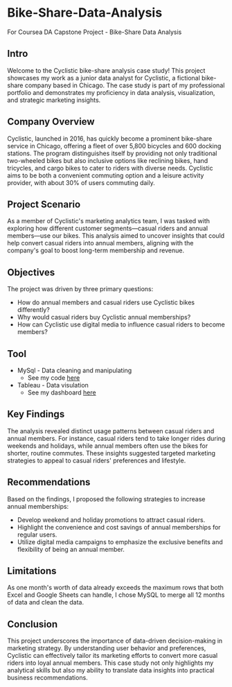 # Bike-Share-Data-Analysis
For Coursea DA Capstone Project - Bike-Share Data Analysis

## Intro
Welcome to the Cyclistic bike-share analysis case study! This project showcases my work as a junior data analyst for Cyclistic, a fictional bike-share company based in Chicago. The case study is part of my professional portfolio and demonstrates my proficiency in data analysis, visualization, and strategic marketing insights.

## Company Overview
Cyclistic, launched in 2016, has quickly become a prominent bike-share service in Chicago, offering a fleet of over 5,800 bicycles and 600 docking stations. The program distinguishes itself by providing not only traditional two-wheeled bikes but also inclusive options like reclining bikes, hand tricycles, and cargo bikes to cater to riders with diverse needs. Cyclistic aims to be both a convenient commuting option and a leisure activity provider, with about 30% of users commuting daily.

## Project Scenario
As a member of Cyclistic's marketing analytics team, I was tasked with exploring how different customer segments—casual riders and annual members—use our bikes. This analysis aimed to uncover insights that could help convert casual riders into annual members, aligning with the company's goal to boost long-term membership and revenue.

## Objectives
The project was driven by three primary questions:
- How do annual members and casual riders use Cyclistic bikes differently?
- Why would casual riders buy Cyclistic annual memberships?
- How can Cyclistic use digital media to influence casual riders to become members?

## Tool
- MySql - Data cleaning and manipulating
  - See my code [here]()
- Tableau - Data visulation
  - See my dashboard [here](https://public.tableau.com/views/CourseaBikeCase/FinalDashboard?:language=en-US&publish=yes&:sid=&:display_count=n&:origin=viz_share_link)

## Key Findings
The analysis revealed distinct usage patterns between casual riders and annual members. For instance, casual riders tend to take longer rides during weekends and holidays, while annual members often use the bikes for shorter, routine commutes. These insights suggested targeted marketing strategies to appeal to casual riders' preferences and lifestyle.

## Recommendations
Based on the findings, I proposed the following strategies to increase annual memberships:

- Develop weekend and holiday promotions to attract casual riders.
- Highlight the convenience and cost savings of annual memberships for regular users.
- Utilize digital media campaigns to emphasize the exclusive benefits and flexibility of being an annual member.

## Limitations 
As one month's worth of data already exceeds the maximum rows that both Excel and Google Sheets can handle, I chose MySQL to merge all 12 months of data and clean the data.




## Conclusion
This project underscores the importance of data-driven decision-making in marketing strategy. By understanding user behavior and preferences, Cyclistic can effectively tailor its marketing efforts to convert more casual riders into loyal annual members. This case study not only highlights my analytical skills but also my ability to translate data insights into practical business recommendations.






